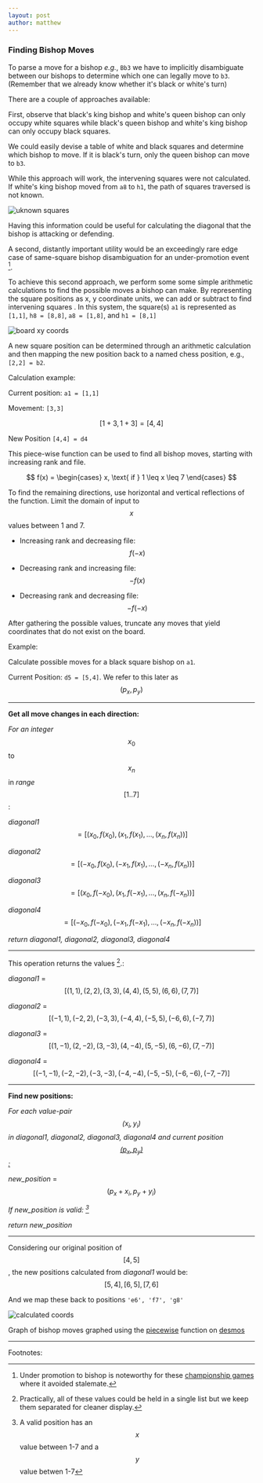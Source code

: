 ```yaml
---
layout: post
author: matthew
---
```

### Finding Bishop Moves  

To parse a move for a bishop _e.g._, `Bb3` we have to implicitly disambiguate between our bishops to determine which one can legally move to `b3`. (Remember that we already know whether it's black or white's turn)  

There are a couple of approaches available:

First, observe that black's king bishop and white's queen bishop can only occupy white squares while black's queen bishop and white's king bishop can only occupy black squares.  

We could easily devise a table of white and black squares and determine which bishop to move.  If it is black's turn, only the queen bishop can move to `b3`.

While this approach will work, the intervening squares were not calculated.  If white's king bishop moved from `a8` to `h1`, the path of squares traversed is not known.

![uknown squares]({{site.url}}/chess/images/bishop_move_unkn_squares.png)

Having this information could be useful for calculating the diagonal that the bishop is attacking or defending.  

A second, distantly important utility would be an exceedingly rare edge case of same-square bishop disambiguation for an under-promotion event [^1].

To achieve this second approach, we perform some some simple arithmetic calculations to find the possible moves a bishop can make.  By representing the square positions as x, y coordinate units, we can add or subtract to find intervening squares .  In this system, the square(s) `a1` is represented as `[1,1]`, `h8 = [8,8]`, `a8 = [1,8]`, and `h1 = [8,1]`

![board xy coords]({{site.url}}/chess/images/bishop_moves_xy_coords.png)

A new square position can be determined through an arithmetic calculation and then mapping the new position back to a named chess position, e.g., `[2,2] = b2`.  

Calculation example:

Current position: `a1 = [1,1]`

Movement: `[3,3]`

$$ [1+3, 1+3]  = [4,4] $$

New Position `[4,4] = d4`
 
This <a name='piecewise'>piece-wise function <a/> can be used to find all bishop moves, starting with increasing rank and file.  

$$ f(x) = \begin{cases}
x, \text{ if }  1 \leq x \leq 7 
\end{cases} $$

To find the remaining directions, use horizontal and vertical reflections of the function. Limit the domain of input to $$ x $$ values between 1 and 7. 

- Increasing rank and decreasing file: $$ f(-x) $$

- Decreasing rank and increasing file: $$ -f(x) $$

- Decreasing rank and decreasing file: $$ -f(-x) $$

After gathering the possible values, truncate any moves that yield coordinates that do not exist on the board.  

Example: 

Calculate possible moves for a black square bishop on `a1`.  

Current Position: `d5 = [5,4]`.  We refer to this later as <a name='pxpy'> $$ (p_x, p_y) $$ </a>

***
**Get all move changes in each direction:** 

_For an integer_ $$ x_0 $$ to $$ x_n $$ in _range_ $$ [1..7] $$ :

_diagonal1_ $$ = [(x_0, f(x_0), ( x_1, f(x_1), \dots, (x_n, f(x_n)) ] $$ 

_diagonal2_ $$ = [( -x_0, f(x_0), ( -x_1, f(x_1), \dots, (- x_n, f(x_n)) ] $$
    
_diagonal3_ $$ = [(x_0, f(-x_0), ( x_1, f(-x_1), \dots, (x_n, f(-x_n)) ] $$

_diagonal4_ $$ = [(- x_0, f(-x_0), ( - x_1, f(-x_1), \dots, (-x_n, f(-x_n)) ] $$

_return diagonal1, diagonal2, diagonal3, diagonal4_

***

This operation returns the values [^2].:

_diagonal1_ = $$[(1,1),(2,2),(3,3),(4,4),(5,5),(6,6),(7,7)]$$

_diagonal2_ = $$[(-1,1),(-2,2),(-3,3),(-4,4),(-5,5),(-6,6),(-7,7)]$$

_diagonal3_ = $$[(1,-1),(2,-2),(3,-3),(4,-4),(5,-5),(6,-6),(7,-7)]$$

_diagonal4_ = $$[(-1,-1),(-2,-2),(-3,-3),(-4,-4),(-5,-5),(-6,-6),(-7,-7)]$$

***

**Find new positions:**

_For each value-pair $$(x_i, y_i) $$ in diagonal1, diagonal2, diagonal3, diagonal4 and current position [$$(p_x, p_y)$$:](#pxpy)_

_new_position_ = $$ (p_x + x_i, p_y + y_i) $$

_If new_position is valid: [^3]_ 

_return new_position_

***

Considering our original position of $$[4,5]$$, the new positions calculated from _diagonal1_ would be: $$[5,4], [6,5], [7,6]$$

And we map these back to positions `'e6', 'f7', 'g8'`

![calculated coords]({{site.url}}/chess/images/bishop_calculated_positions.png)

Graph of bishop moves graphed using the [piecewise](#piecewise) function on [desmos](https://www.desmos.com/calculator/f5r2p3cohd)  

***

Footnotes:

[^1]: Under promotion to bishop is noteworthy for these [championship games](https://www.chess.com/blog/SamCopeland/the-rarest-chess-move-underpromoting-to-a-bishop) where it avoided stalemate.
[^2]: Practically, all of these values could be held in a single list but we keep them separated for cleaner display.
[^3]: A valid position has an $$ x $$ value between 1-7 and a $$ y $$ value betwen 1-7 









